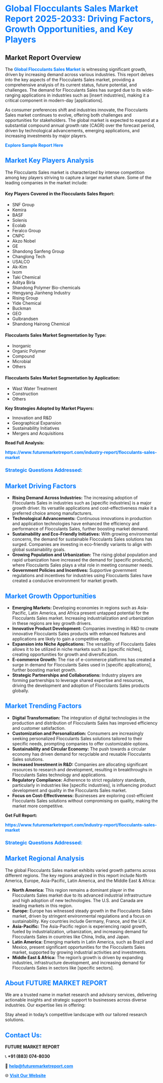 <h1 style="color: #007BFF;">Global Flocculants Sales Market Report 2025-2033: Driving Factors, Growth Opportunities, and Key Players</h1>

<section id="overview">
<h2>Market Report Overview</h2>
<p>The <a href="https://www.futuremarketreport.com/industry-report/flocculants-sales-market" style="color: #007BFF; text-decoration: none;"><strong>Global Flocculants Sales Market</strong></a> is witnessing significant growth, driven by increasing demand across various industries. This report delves into the key aspects of the Flocculants Sales market, providing a comprehensive analysis of its current status, future potential, and challenges. The demand for Flocculants Sales has surged due to its wide-ranging applications in industries such as [insert industries], making it a critical component in modern-day [applications].</p>
<p>As consumer preferences shift and industries innovate, the Flocculants Sales market continues to evolve, offering both challenges and opportunities for stakeholders. The global market is expected to expand at a substantial compound annual growth rate (CAGR) over the forecast period, driven by technological advancements, emerging applications, and increasing investments by major players.</p>
</section>

<section id="overview">
<p><a href="https://www.futuremarketreport.com/request-sample/reportId=109061" style="color: #007BFF; text-decoration: none;"><strong>Explore Sample Report Here</strong></a></p>
</section>

<section id="key-players">
<h2 style="color: #007BFF;">Market Key Players Analysis</h2>
<p>The Flocculants Sales market is characterized by intense competition among key players striving to capture a larger market share. Some of the leading companies in the market include:</p>
<h4>Key Players Covered in the Flocculants Sales Report:</h4>
<ul><li>SNF Group</li><li>Kemira</li><li>BASF</li><li>Solenis</li><li>Ecolab</li><li>Feralco Group</li><li>CNPC</li><li>Akzo Nobel</li><li>GE</li><li>Shandong Sanfeng Group</li><li>Changlong Tech</li><li>USALCO</li><li>Ak-Kim</li><li>Ixom</li><li>Taki Chemical</li><li>Aditya Birla</li><li>Shandong Polymer Bio-chemicals</li><li>Hengyang Jianheng Industry</li><li>Rising Group</li><li>Yide Chemical</li><li>Buckman</li><li>GEO</li><li>Gulbrandsen</li><li>Shandong Hairong Chemical</li></ul>
<h4>Flocculants Sales Market Segmentation by Type:</h4>
<ul><li>Inorganic</li><li>Organic Polymer</li><li>Compound</li><li>Microbial</li><li>Others</li></ul>

<h4>Flocculants Sales Market Segmentation by Application:</h4>
<ul><li>Wast Water Treatment</li><li>Construction</li><li>Others</li></ul>
<p><strong>Key Strategies Adopted by Market Players:</strong></p>
<ul>
<li>Innovation and R&D</li>
<li>Geographical Expansion</li>
<li>Sustainability Initiatives</li>
<li>Mergers and Acquisitions</li>
</ul>
</section>

<section>
<p><strong>Read Full Analysis: </strong></p><a href="https://www.futuremarketreport.com/industry-report/flocculants-sales-market" style="color: #007BFF; text-decoration: none;"><strong>https://www.futuremarketreport.com/industry-report/flocculants-sales-market</strong></a>
<h3 style="color: #007BFF;">Strategic Questions Addressed:</h3>
</section>

<section id="driving-factors">
<h2 style="color: #007BFF;">Market Driving Factors</h2>
<ul>
<li><strong>Rising Demand Across Industries:</strong> The increasing adoption of Flocculants Sales in industries such as [specific industries] is a major growth driver. Its versatile applications and cost-effectiveness make it a preferred choice among manufacturers.</li>
<li><strong>Technological Advancements:</strong> Continuous innovations in production and application technologies have enhanced the efficiency and performance of Flocculants Sales, further boosting market demand.</li>
<li><strong>Sustainability and Eco-Friendly Initiatives:</strong> With growing environmental concerns, the demand for sustainable Flocculants Sales solutions has surged. Companies are investing in eco-friendly variants to align with global sustainability goals.</li>
<li><strong>Growing Population and Urbanization:</strong> The rising global population and rapid urbanization have increased the demand for [specific products], where Flocculants Sales plays a vital role in meeting consumer needs.</li>
<li><strong>Government Policies and Incentives:</strong> Supportive government regulations and incentives for industries using Flocculants Sales have created a conducive environment for market growth.</li>
</ul>
</section>

<section id="growth-opportunities">
<h2 style="color: #007BFF;">Market Growth Opportunities</h2>
<ul>
<li><strong>Emerging Markets:</strong> Developing economies in regions such as Asia-Pacific, Latin America, and Africa present untapped potential for the Flocculants Sales market. Increasing industrialization and urbanization in these regions are key growth drivers.</li>
<li><strong>Innovative Product Development:</strong> Companies investing in R&D to create innovative Flocculants Sales products with enhanced features and applications are likely to gain a competitive edge.</li>
<li><strong>Expansion into Niche Applications:</strong> The versatility of Flocculants Sales allows it to be utilized in niche markets such as [specific niches], creating opportunities for growth and diversification.</li>
<li><strong>E-commerce Growth:</strong> The rise of e-commerce platforms has created a surge in demand for Flocculants Sales used in [specific applications], further boosting market growth.</li>
<li><strong>Strategic Partnerships and Collaborations:</strong> Industry players are forming partnerships to leverage shared expertise and resources, driving the development and adoption of Flocculants Sales products globally.</li>
</ul>
</section>

<section id="trending-factors">
<h2 style="color: #007BFF;">Market Trending Factors</h2>
<ul>
<li><strong>Digital Transformation:</strong> The integration of digital technologies in the production and distribution of Flocculants Sales has improved efficiency and customer satisfaction.</li>
<li><strong>Customization and Personalization:</strong> Consumers are increasingly seeking personalized Flocculants Sales solutions tailored to their specific needs, prompting companies to offer customizable options.</li>
<li><strong>Sustainability and Circular Economy:</strong> The push towards a circular economy has driven demand for recyclable and reusable Flocculants Sales solutions.</li>
<li><strong>Increased Investment in R&D:</strong> Companies are allocating significant resources to research and development, resulting in breakthroughs in Flocculants Sales technology and applications.</li>
<li><strong>Regulatory Compliance:</strong> Adherence to strict regulatory standards, particularly in industries like [specific industries], is influencing product development and quality in the Flocculants Sales market.</li>
<li><strong>Focus on Cost-Effectiveness:</strong> Businesses are exploring cost-efficient Flocculants Sales solutions without compromising on quality, making the market more competitive.</li>
</ul>
</section>

<section>
<p><strong>Get Full Report: </strong></p><a href="https://www.futuremarketreport.com/industry-report/flocculants-sales-market" style="color: #007BFF; text-decoration: none;"><strong>https://www.futuremarketreport.com/industry-report/flocculants-sales-market</strong></a>
<h3 style="color: #007BFF;">Strategic Questions Addressed:</h3>
</section>


<section id="regional-analysis">
<h2 style="color: #007BFF;">Market Regional Analysis</h2>
<p>The global Flocculants Sales market exhibits varied growth patterns across different regions. The key regions analyzed in this report include North America, Europe, Asia-Pacific, Latin America, and the Middle East & Africa:</p>
<ul>
<li><strong>North America:</strong> This region remains a dominant player in the Flocculants Sales market due to its advanced industrial infrastructure and high adoption of new technologies. The U.S. and Canada are leading markets in this region.</li>
<li><strong>Europe:</strong> Europe has witnessed steady growth in the Flocculants Sales market, driven by stringent environmental regulations and a focus on sustainability. Key countries include Germany, France, and the U.K.</li>
<li><strong>Asia-Pacific:</strong> The Asia-Pacific region is experiencing rapid growth, fueled by industrialization, urbanization, and increasing demand for Flocculants Sales in countries like China, India, and Japan.</li>
<li><strong>Latin America:</strong> Emerging markets in Latin America, such as Brazil and Mexico, present significant opportunities for the Flocculants Sales market, supported by growing industrial activities and investments.</li>
<li><strong>Middle East & Africa:</strong> The region’s growth is driven by expanding industries, infrastructure development, and increasing demand for Flocculants Sales in sectors like [specific sectors].</li>
</ul>
</section>

<footer>
<h2 style="color: #007BFF;">About FUTURE MARKET REPORT</h2>
<p>We are a trusted name in market research and advisory services, delivering actionable insights and strategic support to businesses across diverse industries. Our expertise lies in offering:</p>

<p>Stay ahead in today’s competitive landscape with our tailored research solutions.</p>

<h2 style="color: #007BFF;">Contact Us:</h2>
<p><strong>FUTURE MARKET REPORT</strong></p>
<p>📞 <strong>+91 (883) 074-8030</strong></p>
<p>📧 <strong><a href="mailto:help@futuremarketreport.com" style="color: #007BFF;">help@futuremarketreport.com</a></strong></p>
<p>🌐 <strong><a href="https://www.futuremarketreport.com/" style="color: #007BFF;">Visit Our Website</a></strong></p>
</footer>